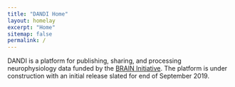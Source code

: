 ```yaml
---
title: "DANDI Home"
layout: homelay
excerpt: "Home"
sitemap: false
permalink: /
---
```


DANDI is a platform for publishing, sharing, and processing neurophysiology data
funded by the [BRAIN Initiative](https://braininitiative.nih.gov/). The platform 
is under construction with an initial release slated for end of September 2019.


<!--
<div markdown="0" id="carousel" class="carousel slide" data-ride="carousel" data-interval="5000" data-pause="hover" >
    <ol class="carousel-indicators">
        <li data-target="#carousel" data-slide-to="0" class="active"></li>
        <li data-target="#carousel" data-slide-to="1"></li>
        <li data-target="#carousel" data-slide-to="2"></li>
        <li data-target="#carousel" data-slide-to="3"></li>
        <li data-target="#carousel" data-slide-to="4"></li>
        <li data-target="#carousel" data-slide-to="5"></li>
    </ol>

    <div class="carousel-inner" markdown="0">

        <div class="item active">
            <img src="//iiif.elifesciences.org/lax:36652%2Felife-36652-fig1-v1.tif/full/1500,/0/default.jpg" alt="Slide 1" />
        </div>
    </div>
  <a class="left carousel-control" href="#carousel" role="button" data-slide="prev">
    <span class="glyphicon glyphicon-chevron-left" aria-hidden="true"></span>
    <span class="sr-only">Previous</span>
  </a>
  <a class="right carousel-control" href="#carousel" role="button" data-slide="next">
    <span class="glyphicon glyphicon-chevron-right" aria-hidden="true"></span>
    <span class="sr-only">Next</span>
  </a>
</div>
-->
